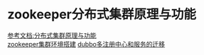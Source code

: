 # zookeeper分布式集群原理与功能   
[参考文档:分布式集群原理与功能](https://www.cnblogs.com/tchroot/p/9573336.html)  
[zookeeper集群环境搭建](https://blog.csdn.net/w1764033735/article/details/78956314)
[dubbo多注册中心和服务的迁移](https://www.cnblogs.com/happyhuangjinjin/p/8726858.html)  
